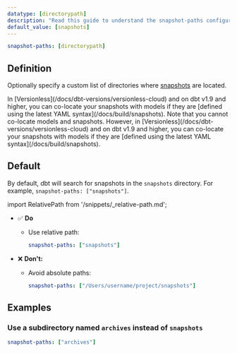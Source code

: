 ```yaml
---
datatype: [directorypath]
description: "Read this guide to understand the snapshot-paths configuration in dbt."
default_value: [snapshots]
---
```

<File name='dbt_project.yml'>

```yml
snapshot-paths: [directorypath]
```

</File>

## Definition

Optionally specify a custom list of directories where [snapshots](/docs/build/snapshots) are located. 

<VersionBlock firstVersion="1.9">
In [Versionless](/docs/dbt-versions/versionless-cloud) and on dbt v1.9 and higher, you can co-locate your snapshots with models if they are [defined using the latest YAML syntax](/docs/build/snapshots). 
</VersionBlock>

<VersionBlock lastVersion="1.8">
Note that you cannot co-locate models and snapshots. However, in [Versionless](/docs/dbt-versions/versionless-cloud) and on dbt v1.9 and higher, you can co-locate your snapshots with models if they are [defined using the latest YAML syntax](/docs/build/snapshots).
</VersionBlock>

## Default
By default, dbt will search for snapshots in the `snapshots` directory. For example, `snapshot-paths: ["snapshots"]`. 


import RelativePath from '/snippets/_relative-path.md';

<RelativePath 
path="snapshot-paths"
absolute="/Users/username/project/snapshots"
/>

- ✅ **Do**
  - Use relative path:
    ```yml
    snapshot-paths: ["snapshots"]
    ```

- ❌ **Don't:**
  - Avoid absolute paths:
    ```yml
    snapshot-paths: ["/Users/username/project/snapshots"]
    ```

## Examples
### Use a subdirectory named `archives` instead of `snapshots`

<File name='dbt_project.yml'>

```yml
snapshot-paths: ["archives"]
```

</File>
